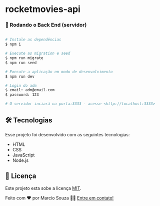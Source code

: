 # rocketmovies-api
 

### 🎲 Rodando o Back End (servidor)

```bash

# Instale as dependências
$ npm i

# Execute as migration e seed
$ npm run migrate
$ npm run seed

# Execute a aplicação em modo de desenvolvimento
$ npm run dev

# Login do adm
$ email: adm@email.com
$ password: 123

# O servidor inciará na porta:3333 - acesse <http://localhost:3333>
```

## 🛠 Tecnologias

Esse projeto foi desenvolvido com as seguintes tecnologias:

- HTML
- CSS
- JavaScript
- Node.js


## 📝 Licença

Este projeto esta sobe a licença [MIT](./LICENSE).

Feito com ❤️ por Marcio Souza 👋🏽 [Entre em contato!](https://www.linkedin.com/in/marcio-souza-002b121b0/)
